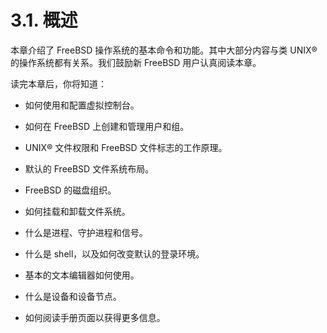 # 3.1. 概述

本章介绍了 FreeBSD 操作系统的基本命令和功能。其中大部分内容与类 UNIX® 的操作系统都有关系。我们鼓励新 FreeBSD 用户认真阅读本章。

读完本章后，你将知道：

- 如何使用和配置虚拟控制台。

- 如何在 FreeBSD 上创建和管理用户和组。

- UNIX® 文件权限和 FreeBSD 文件标志的工作原理。

- 默认的 FreeBSD 文件系统布局。

- FreeBSD 的磁盘组织。

- 如何挂载和卸载文件系统。

- 什么是进程、守护进程和信号。

- 什么是 shell，以及如何改变默认的登录环境。

- 基本的文本编辑器如何使用。

- 什么是设备和设备节点。

- 如何阅读手册页面以获得更多信息。
